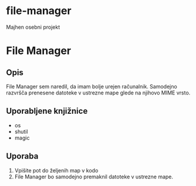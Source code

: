 # file-manager
Majhen osebni projekt

# File Manager

## Opis
File Manager sem naredil, da imam bolje urejen računalnik. Samodejno razvršča prenesene datoteke v ustrezne mape glede na njihovo MIME vrsto.

## Uporabljene knjižnice
- os
- shutil
- magic

## Uporaba
1. Vpišite pot do željenih map v kodo
2. File Manager bo samodejno premaknil datoteke v ustrezne mape.


